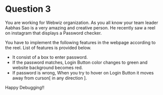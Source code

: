 # Question 3 

You are working for Webwiz organization. As you all know your team leader Aabhas Sao is a very amazing and creative person. He recently saw a reel on instagram that displays a Password checker. 

You have to implement the following features in the webpage according to the reel. List of features is provided below. 
- It consist of a box to enter password. 
- If the password matches, Login Button color changes to green and website background becomes red. 
- If password is wrong, When you try to hover on Login Button it moves away from curson[ in any direction ]. 

Happy Debugging!!

